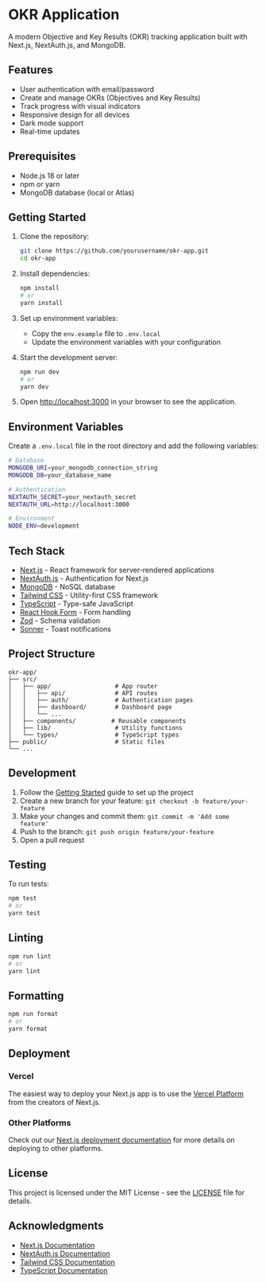 # OKR Application

A modern Objective and Key Results (OKR) tracking application built with Next.js, NextAuth.js, and MongoDB.

## Features

- User authentication with email/password
- Create and manage OKRs (Objectives and Key Results)
- Track progress with visual indicators
- Responsive design for all devices
- Dark mode support
- Real-time updates

## Prerequisites

- Node.js 18 or later
- npm or yarn
- MongoDB database (local or Atlas)

## Getting Started

1. Clone the repository:
   ```bash
   git clone https://github.com/yourusername/okr-app.git
   cd okr-app
   ```

2. Install dependencies:
   ```bash
   npm install
   # or
   yarn install
   ```

3. Set up environment variables:
   - Copy the `env.example` file to `.env.local`
   - Update the environment variables with your configuration

4. Start the development server:
   ```bash
   npm run dev
   # or
   yarn dev
   ```

5. Open [http://localhost:3000](http://localhost:3000) in your browser to see the application.

## Environment Variables

Create a `.env.local` file in the root directory and add the following variables:

```bash
# Database
MONGODB_URI=your_mongodb_connection_string
MONGODB_DB=your_database_name

# Authentication
NEXTAUTH_SECRET=your_nextauth_secret
NEXTAUTH_URL=http://localhost:3000

# Environment
NODE_ENV=development
```

## Tech Stack

- [Next.js](https://nextjs.org/) - React framework for server-rendered applications
- [NextAuth.js](https://next-auth.js.org/) - Authentication for Next.js
- [MongoDB](https://www.mongodb.com/) - NoSQL database
- [Tailwind CSS](https://tailwindcss.com/) - Utility-first CSS framework
- [TypeScript](https://www.typescriptlang.org/) - Type-safe JavaScript
- [React Hook Form](https://react-hook-form.com/) - Form handling
- [Zod](https://zod.dev/) - Schema validation
- [Sonner](https://sonner.emilkowal.ski/) - Toast notifications

## Project Structure

```
okr-app/
├── src/
│   ├── app/                  # App router
│   │   ├── api/              # API routes
│   │   ├── auth/             # Authentication pages
│   │   ├── dashboard/        # Dashboard page
│   │   └── ...
│   ├── components/          # Reusable components
│   ├── lib/                  # Utility functions
│   └── types/                # TypeScript types
├── public/                   # Static files
└── ...
```

## Development

1. Follow the [Getting Started](#getting-started) guide to set up the project
2. Create a new branch for your feature: `git checkout -b feature/your-feature`
3. Make your changes and commit them: `git commit -m 'Add some feature'`
4. Push to the branch: `git push origin feature/your-feature`
5. Open a pull request

## Testing

To run tests:

```bash
npm test
# or
yarn test
```

## Linting

```bash
npm run lint
# or
yarn lint
```

## Formatting

```bash
npm run format
# or
yarn format
```

## Deployment

### Vercel

The easiest way to deploy your Next.js app is to use the [Vercel Platform](https://vercel.com/new?utm_medium=default-template&filter=next.js&utm_source=create-next-app&utm_campaign=create-next-app-readme) from the creators of Next.js.

### Other Platforms

Check out our [Next.js deployment documentation](https://nextjs.org/docs/app/building-your-application/deploying) for more details on deploying to other platforms.

## License

This project is licensed under the MIT License - see the [LICENSE](LICENSE) file for details.

## Acknowledgments

- [Next.js Documentation](https://nextjs.org/docs)
- [NextAuth.js Documentation](https://next-auth.js.org/)
- [Tailwind CSS Documentation](https://tailwindcss.com/docs)
- [TypeScript Documentation](https://www.typescriptlang.org/docs/)
